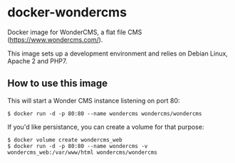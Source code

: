 # docker-wondercms
Docker image for WonderCMS, a flat file CMS (<https://www.wondercms.com/>).

This image sets up a development environment and relies on Debian Linux, Apache 2 and PHP7.

## How to use this image

This will start a Wonder CMS instance listening on port 80:

```
$ docker run -d -p 80:80 --name wondercms wondercms/wondercms
```

If you'd like persistance, you can create a volume for that purpose:

```
$ docker volume create wondercms_web
$ docker run -d -p 80:80 --name wondercms -v wondercms_web:/var/www/html wondercms/wondercms
```
